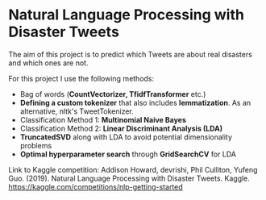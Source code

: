 # Natural Language Processing with Disaster Tweets

The aim of this project is to predict which Tweets are about real disasters and which ones are not.

For this project I use the following methods: 

- Bag of words (**CountVectorizer, TfidfTransformer** etc.)
- **Defining a custom tokenizer** that also includes **lemmatization**. As an alternative, nltk's TweetTokenizer.
- Classification Method 1: **Multinomial Naive Bayes**
- Classification Method 2: **Linear Discriminant Analysis (LDA)**
- **TruncatedSVD** along with LDA to avoid potential dimensionality problems
- **Optimal hyperparameter search** through **GridSearchCV** for LDA


Link to Kaggle competition: Addison Howard, devrishi, Phil Culliton, Yufeng Guo. (2019). Natural Language Processing with Disaster Tweets. Kaggle. https://kaggle.com/competitions/nlp-getting-started
